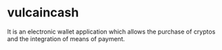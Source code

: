 # vulcaincash
It is an electronic wallet application which allows the purchase of cryptos and the integration of means of payment.
